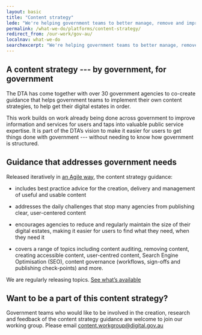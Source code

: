 ```yaml
---
layout: basic
title: "Content strategy"
lede: "We're helping government teams to better manage, remove and improve the quality of government content so that it’s simpler, clearer and faster."
permalink: /what-we-do/platforms/content-strategy/
redirect_from: /our-work/gov-au/
localnav: what-we-do
searchexcerpt: "We're helping government teams to better manage, remove and improve the quality of government content so that it’s simpler, clearer and faster."
---
```


## A content strategy --- by government, for government

The DTA has come together with over 30 government agencies to co-create guidance that helps government teams to implement their own content strategies, to help get their digital estates in order. 

This work builds on work already being done across government to improve information and services for users and taps into valuable public service expertise. It is part of the DTA’s vision to make it easier for users to get things done with government --- without needing to know how government is structured.

## Guidance that addresses government needs

Released iteratively in [an Agile way](https://www.dta.gov.au/standard/design-guides/agile/), the content strategy guidance:

- includes best practice advice for the creation, delivery and management of useful and usable content

- addresses the daily challenges that stop many agencies from publishing clear, user-centered content

- encourages agencies to reduce and regularly maintain the size of their digital estates, making it easier for users to find what they need, when they need it

- covers a range of topics including content auditing, removing content, creating accessible content, user-centred content, Search Engine Optimisation (SEO), content governance (workflows, sign-offs and publishing check-points) and more.

We are regularly releasing topics. [See what’s available](https://guides.service.gov.au/content-strategy/)

## Want to be a part of this content strategy?

Government teams who would like to be involved in the creation, research and feedback of the content strategy guidance are welcome to join our working group. Please email [content.workgroup@digital.gov.au](mailto:content.workgroup@digital.gov.au)
